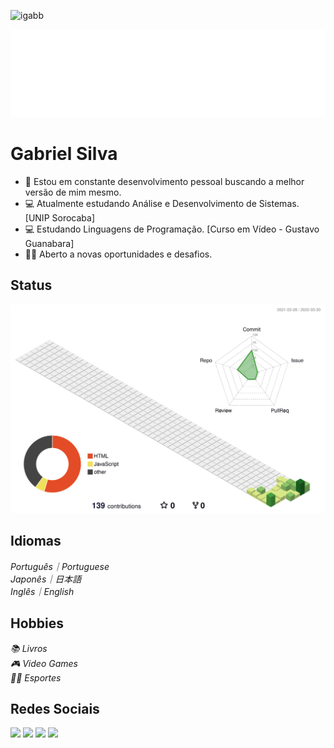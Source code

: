 <p align="left"><img src="https://komarev.com/ghpvc/?username=igabb" alt="igabb" /></p>

![Hello](docs/hello.svg)

# Gabriel Silva
- 🦈 Estou em constante desenvolvimento pessoal buscando a melhor versão de mim mesmo.
- 💻 Atualmente estudando Análise e Desenvolvimento de Sistemas. [UNIP Sorocaba]
- 💻 Estudando Linguagens de Programação. [Curso em Vídeo - Gustavo Guanabara]
- 👨‍💻 Aberto a novas oportunidades e desafios.

## Status
![](./profile-3d-contrib/profile-green-animate.svg)

## Idiomas
 <i>Português｜Portuguese</i> </br>
 <i>Japonês｜日本語</i> </br>
 <i>Inglês｜English </i> </br>
 
 ## Hobbies
 <i>📚 Livros </i> </br>
 <i>🎮 Video Games </i> </br>
 <i>🏋️‍♂️ Esportes </i> </br>
 
## Redes Sociais 
<img height="125" src="https://cdn.streamelements.com/uploads/f88fe373-91b4-4a2f-8e6c-383f48a4b02e.gif"/> [<img height="50" src="https://img.shields.io/badge/linkedin-%230077B5.svg?&style=for-the-badge&logo=linkedin&logoColor=white" />](https://www.linkedin.com/in/gabriel-silva-profile/)
[<img height="50" src = "https://img.shields.io/badge/instagram-%23E4405F.svg?&style=for-the-badge&logo=instagram&logoColor=white">](https://www.instagram.com/gabrielzius/)
[<img height="50" src = "https://img.shields.io/badge/facebook-%231877F2.svg?&style=for-the-badge&logo=facebook&logoColor=white">](https://www.facebook.com/gabiel.silva.52/)
  
